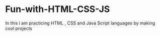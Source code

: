 # Fun-with-HTML-CSS-JS
In this i am practicing HTML , CSS and Java Script languages by making cool projects
